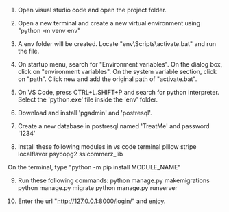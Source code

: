1. Open visual studio code and open the project folder.

2. Open a new terminal and create a new virtual environment using "python -m venv env"

3. A env folder will be created. Locate "env\Scripts\activate.bat" and run the file.

4. On startup menu, search for "Environment variables". On the dialog box, click on "environment variables". On the system variable section, click on "path". Click new and add the original path of "activate.bat".

5. On VS Code, press CTRL+L.SHIFT+P and search for python interpreter. Select the 'python.exe' file inside the 'env' folder.

6. Download and install 'pgadmin' and 'postresql'.

7. Create a new database in postresql named 'TreatMe' and password '1234'

8. Install these following modules in vs code terminal
pillow
stripe
localflavor
psycopg2
sslcommerz_lib

On the terminal, type "python -m pip install MODULE_NAME"

9. Run these following commands:
python manage.py makemigrations
python manage.py migrate
python manage.py runserver

10. Enter the url "http://127.0.0.1:8000/login/" and enjoy.
